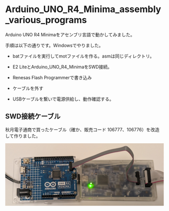 # Arduino_UNO_R4_Minima_assembly_various_programs
Arduino UNO R4 Minimaをアセンブリ言語で動かしてみました。

手順は以下の通りです。Windowsでやりました。

- batファイルを実行してmotファイルを作る。asmは同じディレクトリ。
- E2 LiteとArduino_UNO_R4_MinimaをSWD接続。

- Renesas Flash Programmerで書き込み

- ケーブルを外す

- USBケーブルを繋いで電源供給し、動作確認する。

## SWD接続ケーブル

秋月電子通商で買ったケーブル（確か、販売コード 106777、106776）を改造して作りました。

![cable_image1](cable_image1.jpg)
